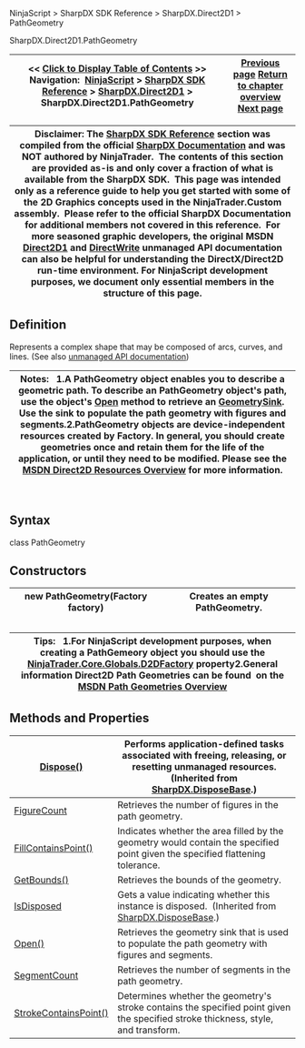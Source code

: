 ﻿
NinjaScript \> SharpDX SDK Reference \> SharpDX.Direct2D1 \> PathGeometry

SharpDX.Direct2D1\.PathGeometry

| \<\< [Click to Display Table of Contents](sharpdx_direct2d1_pathgeometry.md) \>\> **Navigation:**     [NinjaScript](ninjascript-1.md) \> [SharpDX SDK Reference](sharpdx_sdk_reference-1.md) \> [SharpDX.Direct2D1](sharpdx_direct2d1-1.md) \> SharpDX.Direct2D1\.PathGeometry | [Previous page](sharpdx_direct2d1_measuringmode-1.md) [Return to chapter overview](sharpdx_direct2d1-1.md) [Next page](sharpdx_direct2d1_pathgeometry_figurecount-1.md) |
| --- | --- |

| Disclaimer: The [SharpDX SDK Reference](sharpdx_sdk_reference-1.md) section was compiled from the official [SharpDX Documentation](http://sharpdx.org/) and was NOT authored by NinjaTrader.  The contents of this section are provided as\-is and only cover a fraction of what is available from the SharpDX SDK.  This page was intended only as a reference guide to help you get started with some of the 2D Graphics concepts used in the NinjaTrader.Custom assembly.  Please refer to the official SharpDX Documentation for additional members not covered in this reference.  For more seasoned graphic developers, the original MSDN [Direct2D1](https://msdn.microsoft.com/en-us/library/windows/desktop/dd370990.aspx) and [DirectWrite](https://msdn.microsoft.com/en-us/library/windows/desktop/dd368038.aspx) unmanaged API documentation can also be helpful for understanding the DirectX/Direct2D run\-time environment. For NinjaScript development purposes, we document only essential members in the structure of this page. |
| --- |

## Definition
Represents a complex shape that may be composed of arcs, curves, and lines. 
(See also [unmanaged API documentation](http://msdn.microsoft.com/en-us/library/dd371512.aspx))
 

| Notes:    1\.A PathGeometry object enables you to describe a geometric path. To describe an PathGeometry object's path, use the object's [Open](sharpdx_direct2d1_pathgeometry_open-1.md) method to retrieve an [GeometrySink](sharpdx_direct2d1_geometrysink-1.md). Use the sink to populate the path geometry with figures and segments.2\.PathGeometry objects are device\-independent resources created by Factory. In general, you should create geometries once and retain them for the life of the application, or until they need to be modified. Please see the [MSDN Direct2D Resources Overview](https://msdn.microsoft.com/en-us/library/dd756757(v=vs.85).aspx) for more information. |
| --- |
 
## Syntax
class PathGeometry
## Constructors

| new PathGeometry(Factory factory) | Creates an empty PathGeometry. |
| --- | --- |
## 
## 

| Tips:   1\.For NinjaScript development purposes, when creating a PathGemeory object you should use the [NinjaTrader.Core.Globals.D2DFactory](d2dfactory-1.md) property2\.General information Direct2D Path Geometries can be found  on the [MSDN Path Geometries Overview](https://msdn.microsoft.com/en-us/library/ee264309(v=vs.85).aspx) |
| --- |
## 
## 
## Methods and Properties

| [Dispose()](sharpdx_disposebase_dispose-1.md) | Performs application\-defined tasks associated with freeing, releasing, or resetting unmanaged resources. (Inherited from [SharpDX.DisposeBase](sharpdx_disposebase-1.md).) |
| --- | --- |
| [FigureCount](sharpdx_direct2d1_pathgeometry_figurecount-1.md) | Retrieves the number of figures in the path geometry. |
| [FillContainsPoint()](sharpdx_direct2d1_pathgeometry_fillcontainspoint-1.md) | Indicates whether the area filled by the geometry would contain the specified point given the specified flattening tolerance. |
| [GetBounds()](sharpdx_direct2d1_pathgeometry_getbounds-1.md) | Retrieves the bounds of the geometry. |
| [IsDisposed](sharpdx_disposebase_isdisposed-1.md) | Gets a value indicating whether this instance is disposed.  (Inherited from [SharpDX.DisposeBase](sharpdx_disposebase-1.md).) |
| [Open()](sharpdx_direct2d1_pathgeometry_open-1.md) | Retrieves the geometry sink that is used to populate the path geometry with figures and segments. |
| [SegmentCount](sharpdx_direct2d1_pathgeometry_segmentcount-1.md) | Retrieves the number of segments in the path geometry. |
| [StrokeContainsPoint()](sharpdx_direct2d1_pathgeometry_strokecontainspoint-1.md) | Determines whether the geometry's stroke contains the specified point given the specified stroke thickness, style, and transform. |
